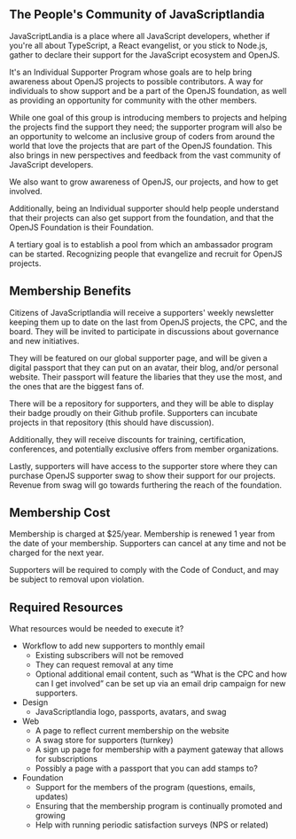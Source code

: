 ## The People's Community of JavaScriptlandia 

JavaScriptLandia is a place where all JavaScript developers, whether if you're all about TypeScript, a React evangelist, or you stick to Node.js, gather to declare their support for the JavaScript ecosystem and OpenJS. 

It's an Individual Supporter Program whose goals are to help bring awareness about OpenJS projects to possible contributors. A way for individuals to show support and be a part of the OpenJS foundation, as well as providing an opportunity for community with the other members. 

While one goal of this group is introducing members to projects and helping the projects find the support they need; the supporter program will also be an opportunity to welcome an inclusive group of coders from around the world that love the projects that are part of the OpenJS foundation. This also brings in new perspectives and feedback from the vast community of JavaScript developers.

We also want to grow awareness of OpenJS, our projects, and how to get involved. 

Additionally, being an Individual supporter should help people understand that their projects can also get support from the foundation, and that the OpenJS Foundation is their Foundation. 

A tertiary goal is to establish a pool from which an ambassador program can be started. Recognizing people that evangelize and recruit for OpenJS projects. 

## Membership Benefits

Citizens of JavaScriptlandia will receive a supporters' weekly newsletter keeping them up to date on the last from OpenJS projects, the CPC, and the board. They will be invited to participate in discussions about governance and new initiatives. 

They will be featured on our global supporter page, and will be given a digital passport that they can put on an avatar, their blog, and/or personal website. Their passport will feature the libaries that they use the most, and the ones that are the biggest fans of. 

There will be a repository for supporters, and they will be able to display their badge proudly on their Github profile. Supporters can incubate projects in that repository (this should have discussion).

Additionally, they will receive discounts for training, certification, conferences, and potentially exclusive offers from member organizations. 

Lastly, supporters will have access to the supporter store where they can purchase OpenJS supporter swag to show their support for our projects. Revenue from swag will go towards furthering the reach of the foundation. 


## Membership Cost

Membership is charged at $25/year. Membership is renewed 1 year from the date of your membership. Supporters can cancel at any time and not be charged for the next year. 

Supporters will be required to comply with the Code of Conduct, and may be subject to removal upon violation. 

## Required Resources

What resources would be needed to execute it?
* Workflow to add new supporters to monthly email 
    * Existing subscribers will not be removed
    * They can request removal at any time
    * Optional additional email content, such as “What is the CPC and how can I get involved” can be set up via an email drip campaign for new supporters. 
* Design
    * JavaScriptlandia logo, passports, avatars, and swag
* Web
    * A page to reflect current membership on the website
    * A swag store for supporters (turnkey)
    * A sign up page for membership with a payment gateway that allows for subscriptions
    * Possibly a page with a passport that you can add stamps to?
* Foundation
    * Support for the members of the program (questions, emails, updates)
    * Ensuring that the membership program is continually promoted and growing
    * Help with running periodic satisfaction surveys (NPS or related)
